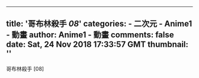 
---
title: '哥布林殺手 _08_'
categories: 
    - 二次元
    - Anime1 - 動畫
author: Anime1 - 動畫
comments: false
date: Sat, 24 Nov 2018 17:33:57 GMT
thumbnail: ''
---

<div>   
哥布林殺手 [08]  
</div>
            